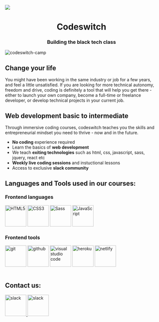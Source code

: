 

<!--
**codeswitch-camp/codeswitch-camp** is a ✨ _special_ ✨ repository because its `README.md` (this file) appears on your GitHub profile.
-->
![](https://images.hdqwalls.com/wallpapers/get-back-to-code-km.jpg)
<h1 align="center">Codeswitch</h1>

<h3 align="center">Building the black tech class</h3>

<p align="left">
	<img
		src="https://komarev.com/ghpvc/?username=codeswitch-camp&label=Profile%20views&color=0e75b6&style=flat"
		alt="codeswitch-camp"
	/>
</p>

## Change your life

You might have been working in the same industry or job for a few years, and feel a little unsatisfied. If you are looking for more technical autonomy, freedom and drive, coding is definitely a tool that will help you get there - either to launch your own company, become a full-time or freelance developer, or develop technical projects in your current job.

## Web development basic to intermediate

Through immersive coding courses, codeswitch teaches you the skills and entrepreneurial mindset you need to thrive - now and in the future.
- **No coding** experience required
- Learn the basics of **web development**
- We teach **exiting technologies** such as html, css, javascript, sass, jquery, react etc
- **Weekly live coding sessions** and instuctional lessons
- Access to exclusive **slack community**

## Languages and Tools used in our courses:

### Frontend languages

  <div align="left">
    <img
      src="https://profilinator.rishav.dev/skills-assets/html5-original-wordmark.svg"
      alt="HTML5"
      height="70"
    />
    <img
      src="https://profilinator.rishav.dev/skills-assets/css3-original-wordmark.svg"
      alt="CSS3"
      height="70"
    />
    <img
      src="https://profilinator.rishav.dev/skills-assets/sass-original.svg"
      alt="Sass"
      height="70"
    />
    <img
      src="https://profilinator.rishav.dev/skills-assets/javascript-original.svg"
      alt="JavaScript"
      height="70"
    />
  </div>
    
### Frontend tools

  <div align="left">
    <img
      src="https://www.vectorlogo.zone/logos/git-scm/git-scm-icon.svg"
      alt="git"
      height="70"
    />
    <img
      src="https://www.invispace.com/wp-content/uploads/2019/10/github.gif"
      alt="github"
      height="70"
    />
    <img
      src="https://cdn.worldvectorlogo.com/logos/visual-studio-code-1.svg"
      alt="visual studio code"
      height="70"
    />
    <img
      src="https://www.vectorlogo.zone/logos/heroku/heroku-icon.svg"
      alt="heroku"
      height="70"
    />
    <img
      src="https://pbs.twimg.com/profile_images/1021778918842531840/FBVP_uDf_400x400.jpg"
      alt="netlify"
      height="70"
    />
  </div>

<br />

## Contact us:

 <div align="left">
	<a href="https://getbootstrap.com" target="_blank">
	    <img
	      src="https://cdn.mos.cms.futurecdn.net/SDDw7CnuoUGax6x9mTo7dd.jpg"
	      alt="slack"
	      height="70"
	    />
	</a>
	<a href="https://getbootstrap.com" target="_blank">
	    <img
	      src="https://protonmail.com/images/stripeLogo.png"
	      alt="slack"
	      height="70"
	    />
	</a>
  </div>


<!--
<p>
	<img
		align="left"
		src="https://github-readme-stats.vercel.app/api/top-langs?username=codeswitch-camp&show_icons=true&locale=en&layout=compact"
		alt="codeswitch-camp"
	/>
</p>
<p>
	&nbsp;<img
		align="center"
		src="https://github-readme-stats.vercel.app/api?username=codeswitch-camp&show_icons=true&locale=en"
		alt="codeswitch-camp"
	/>
</p>
<p>
	<img
		align="center"
		src="https://github-readme-streak-stats.herokuapp.com/?user=codeswitch-camp&"
		alt="codeswitch-camp"
	/>
</p>
-->


